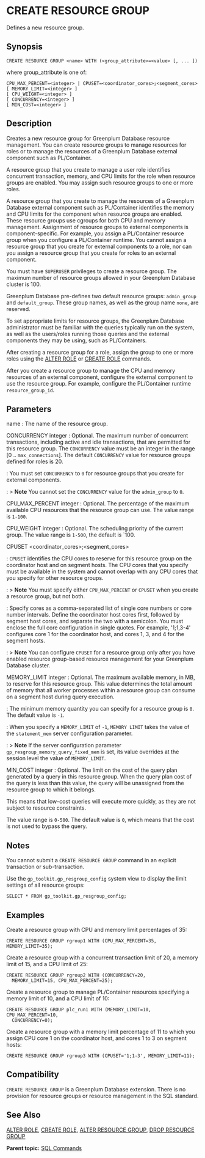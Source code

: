 # CREATE RESOURCE GROUP 

Defines a new resource group.

## <a id="section2"></a>Synopsis 

``` {#sql_command_synopsis}
CREATE RESOURCE GROUP <name> WITH (<group_attribute>=<value> [, ... ])
```

where group_attribute is one of:

```
CPU_MAX_PERCENT=<integer> | CPUSET=<coordinator_cores>;<segment_cores>
[ MEMORY_LIMIT=<integer> ]
[ CPU_WEIGHT=<integer> ]
[ CONCURRENCY=<integer> ]
[ MIN_COST=<integer> ]
```

## <a id="section3"></a>Description 

Creates a new resource group for Greenplum Database resource management. You can create resource groups to manage resources for roles or to manage the resources of a Greenplum Database external component such as PL/Container.

A resource group that you create to manage a user role identifies concurrent transaction, memory, and CPU limits for the role when resource groups are enabled. You may assign such resource groups to one or more roles.

A resource group that you create to manage the resources of a Greenplum Database external component such as PL/Container identifies the memory and CPU limits for the component when resource groups are enabled. These resource groups use cgroups for both CPU and memory management. Assignment of resource groups to external components is component-specific. For example, you assign a PL/Container resource group when you configure a PL/Container runtime. You cannot assign a resource group that you create for external components to a role, nor can you assign a resource group that you create for roles to an external component.

You must have `SUPERUSER` privileges to create a resource group. The maximum number of resource groups allowed in your Greenplum Database cluster is 100.

Greenplum Database pre-defines two default resource groups: `admin_group` and `default_group`. These group names, as well as the group name `none`, are reserved.

To set appropriate limits for resource groups, the Greenplum Database administrator must be familiar with the queries typically run on the system, as well as the users/roles running those queries and the external components they may be using, such as PL/Containers.

After creating a resource group for a role, assign the group to one or more roles using the [ALTER ROLE](ALTER_ROLE.html) or [CREATE ROLE](CREATE_ROLE.html) commands.

After you create a resource group to manage the CPU and memory resources of an external component, configure the external component to use the resource group. For example, configure the PL/Container runtime `resource_group_id`.

## <a id="section4"></a>Parameters 

name
:   The name of the resource group.

CONCURRENCY integer
:   Optional. The maximum number of concurrent transactions, including active and idle transactions, that are permitted for this resource group. The `CONCURRENCY` value must be an integer in the range \[0 .. `max_connections`\]. The default `CONCURRENCY` value for resource groups defined for roles is 20.

:   You must set `CONCURRENCY` to `0` for resource groups that you create for external components.

:   > **Note** You cannot set the `CONCURRENCY` value for the `admin_group` to `0`.

CPU_MAX_PERCENT integer
:   Optional. The percentage of the maximum available CPU resources that the resource group can use. The value range is `1-100`. 

CPU_WEIGHT integer
:   Optional. The scheduling priority of the current group. The value range is `1-500`, the default is `100. 

CPUSET <coordinator_cores>;<segment_cores>

:   `CPUSET` identifies the CPU cores to reserve for this resource group on the coordinator host and on segment hosts. The CPU cores that you specify must be available in the system and cannot overlap with any CPU cores that you specify for other resource groups.

:   > **Note** You must specify either `CPU_MAX_PERCENT` or `CPUSET` when you create a resource group, but not both.

:   Specify cores as a comma-separated list of single core numbers or core number intervals. Define the coordinator host cores first, followed by segment host cores, and separate the two with a semicolon. You must enclose the full core configuration in single quotes. For example, '1;1,3-4' configures core 1 for the coordinator host, and cores 1, 3, and 4 for the segment hosts.

:   > **Note** You can configure `CPUSET` for a resource group only after you have enabled resource group-based resource management for your Greenplum Database cluster.

MEMORY_LIMIT integer
:   Optional. The maximum available memory, in MB, to reserve for this resource group. This value determines the total amount of memory that all worker processes within a resource group can consume on a segment host during query execution. 

:   The minimum memory quantity you can specify for a resource group is `0`. The default value is `-1`. 

:   When you specify a `MEMORY_LIMIT` of `-1`, `MEMORY LIMIT` takes the value of the `statement_mem` server configuration parameter. 

:   > **Note** If the server configuration parameter `gp_resgroup_memory_query_fixed_mem` is set, its value overrides at the session level the value of `MEMORY_LIMIT`.

MIN_COST integer
:   Optional. The limit on the cost of the query plan generated by a query in this resource group. When the query plan cost of the query is less than this value, the query will be unassigned from the resource group to which it belongs. 

This means that low-cost queries will execute more quickly, as they are not subject to resource constraints. 

The value range is `0-500`. The default value is `0`, which means that the cost is not used to bypass the query. 

## <a id="section5"></a>Notes 

You cannot submit a `CREATE RESOURCE GROUP` command in an explicit transaction or sub-transaction.

Use the `gp_toolkit.gp_resgroup_config` system view to display the limit settings of all resource groups:

```
SELECT * FROM gp_toolkit.gp_resgroup_config;
```

## <a id="section6"></a>Examples 

Create a resource group with CPU and memory limit percentages of 35:

```
CREATE RESOURCE GROUP rgroup1 WITH (CPU_MAX_PERCENT=35, MEMORY_LIMIT=35);
```

Create a resource group with a concurrent transaction limit of 20, a memory limit of 15, and a CPU limit of 25:

```
CREATE RESOURCE GROUP rgroup2 WITH (CONCURRENCY=20, 
  MEMORY_LIMIT=15, CPU_MAX_PERCENT=25);
```

Create a resource group to manage PL/Container resources specifying a memory limit of 10, and a CPU limit of 10:

```
CREATE RESOURCE GROUP plc_run1 WITH (MEMORY_LIMIT=10, CPU_MAX_PERCENT=10,
  CONCURRENCY=0);
```

Create a resource group with a memory limit percentage of 11 to which you assign CPU core 1 on the coordinator host, and cores 1 to 3 on segment hosts:

```
CREATE RESOURCE GROUP rgroup3 WITH (CPUSET='1;1-3', MEMORY_LIMIT=11);
```

## <a id="section7"></a>Compatibility 

`CREATE RESOURCE GROUP` is a Greenplum Database extension. There is no provision for resource groups or resource management in the SQL standard.

## <a id="section8"></a>See Also 

[ALTER ROLE](ALTER_ROLE.html), [CREATE ROLE](CREATE_ROLE.html), [ALTER RESOURCE GROUP](ALTER_RESOURCE_GROUP.html), [DROP RESOURCE GROUP](DROP_RESOURCE_GROUP.html)

**Parent topic:** [SQL Commands](../sql_commands/sql_ref.html)

